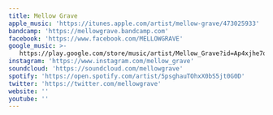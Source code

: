 ```yaml
---
title: Mellow Grave
apple_music: 'https://itunes.apple.com/artist/mellow-grave/473025933'
bandcamp: 'https://mellowgrave.bandcamp.com'
facebook: 'https://www.facebook.com/MELLOWGRAVE'
google_music: >-
   https://play.google.com/store/music/artist/Mellow_Grave?id=Ap4xjhe7qnrgritup7jjd4z3una
instagram: 'https://www.instagram.com/mellow_grave'
soundcloud: 'https://soundcloud.com/mellowgrave'
spotify: 'https://open.spotify.com/artist/5psghauTOhxX0bS5jt0G0D'
twitter: 'https://twitter.com/mellowgrave'
website: ''
youtube: ''
---
```

